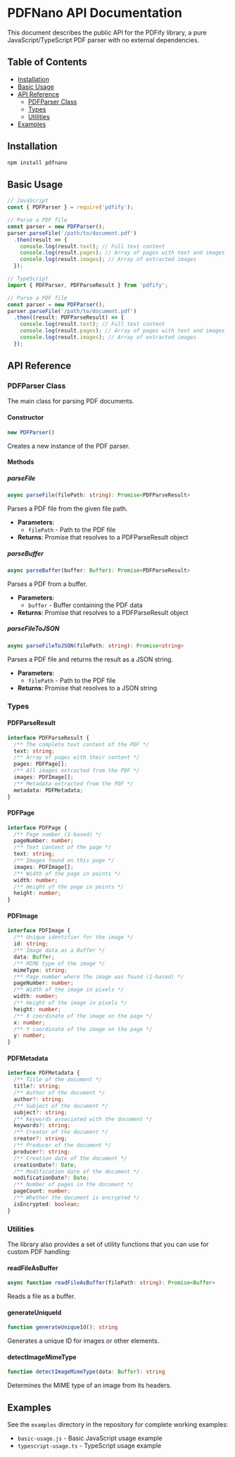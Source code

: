 # PDFNano API Documentation

This document describes the public API for the PDFify library, a pure JavaScript/TypeScript PDF parser with no external dependencies.

## Table of Contents
- [Installation](#installation)
- [Basic Usage](#basic-usage)
- [API Reference](#api-reference)
  - [PDFParser Class](#pdfparser-class)
  - [Types](#types)
  - [Utilities](#utilities)
- [Examples](#examples)

## Installation

```bash
npm install pdfnano
```

## Basic Usage

```javascript
// JavaScript
const { PDFParser } = require('pdfify');

// Parse a PDF file
const parser = new PDFParser();
parser.parseFile('/path/to/document.pdf')
  .then(result => {
    console.log(result.text); // Full text content
    console.log(result.pages); // Array of pages with text and images
    console.log(result.images); // Array of extracted images
  });
```

```typescript
// TypeScript
import { PDFParser, PDFParseResult } from 'pdfify';

// Parse a PDF file
const parser = new PDFParser();
parser.parseFile('/path/to/document.pdf')
  .then((result: PDFParseResult) => {
    console.log(result.text); // Full text content
    console.log(result.pages); // Array of pages with text and images
    console.log(result.images); // Array of extracted images
  });
```

## API Reference

### PDFParser Class

The main class for parsing PDF documents.

#### Constructor

```typescript
new PDFParser()
```

Creates a new instance of the PDF parser.

#### Methods

##### parseFile

```typescript
async parseFile(filePath: string): Promise<PDFParseResult>
```

Parses a PDF file from the given file path.

- **Parameters**:
  - `filePath` - Path to the PDF file
- **Returns**: Promise that resolves to a PDFParseResult object

##### parseBuffer

```typescript
async parseBuffer(buffer: Buffer): Promise<PDFParseResult>
```

Parses a PDF from a buffer.

- **Parameters**:
  - `buffer` - Buffer containing the PDF data
- **Returns**: Promise that resolves to a PDFParseResult object

##### parseFileToJSON

```typescript
async parseFileToJSON(filePath: string): Promise<string>
```

Parses a PDF file and returns the result as a JSON string.

- **Parameters**:
  - `filePath` - Path to the PDF file
- **Returns**: Promise that resolves to a JSON string

### Types

#### PDFParseResult

```typescript
interface PDFParseResult {
  /** The complete text content of the PDF */
  text: string;
  /** Array of pages with their content */
  pages: PDFPage[];
  /** All images extracted from the PDF */
  images: PDFImage[];
  /** Metadata extracted from the PDF */
  metadata: PDFMetadata;
}
```

#### PDFPage

```typescript
interface PDFPage {
  /** Page number (1-based) */
  pageNumber: number;
  /** Text content of the page */
  text: string;
  /** Images found on this page */
  images: PDFImage[];
  /** Width of the page in points */
  width: number;
  /** Height of the page in points */
  height: number;
}
```

#### PDFImage

```typescript
interface PDFImage {
  /** Unique identifier for the image */
  id: string;
  /** Image data as a Buffer */
  data: Buffer;
  /** MIME type of the image */
  mimeType: string;
  /** Page number where the image was found (1-based) */
  pageNumber: number;
  /** Width of the image in pixels */
  width: number;
  /** Height of the image in pixels */
  height: number;
  /** X coordinate of the image on the page */
  x: number;
  /** Y coordinate of the image on the page */
  y: number;
}
```

#### PDFMetadata

```typescript
interface PDFMetadata {
  /** Title of the document */
  title?: string;
  /** Author of the document */
  author?: string;
  /** Subject of the document */
  subject?: string;
  /** Keywords associated with the document */
  keywords?: string;
  /** Creator of the document */
  creator?: string;
  /** Producer of the document */
  producer?: string;
  /** Creation date of the document */
  creationDate?: Date;
  /** Modification date of the document */
  modificationDate?: Date;
  /** Number of pages in the document */
  pageCount: number;
  /** Whether the document is encrypted */
  isEncrypted: boolean;
}
```

### Utilities

The library also provides a set of utility functions that you can use for custom PDF handling:

#### readFileAsBuffer

```typescript
async function readFileAsBuffer(filePath: string): Promise<Buffer>
```

Reads a file as a buffer.

#### generateUniqueId

```typescript
function generateUniqueId(): string
```

Generates a unique ID for images or other elements.

#### detectImageMimeType

```typescript
function detectImageMimeType(data: Buffer): string
```

Determines the MIME type of an image from its headers.

## Examples

See the `examples` directory in the repository for complete working examples:

- `basic-usage.js` - Basic JavaScript usage example
- `typescript-usage.ts` - TypeScript usage example 